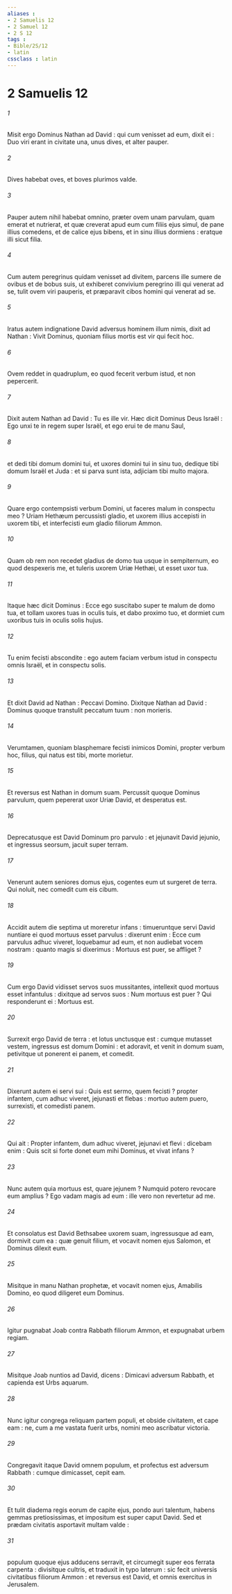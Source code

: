 ```yaml
---
aliases : 
- 2 Samuelis 12
- 2 Samuel 12
- 2 S 12
tags : 
- Bible/2S/12
- latin
cssclass : latin
---
```


# 2 Samuelis 12

###### 1
Misit ergo Dominus Nathan ad David : qui cum venisset ad eum, dixit ei : Duo viri erant in civitate una, unus dives, et alter pauper.
###### 2
Dives habebat oves, et boves plurimos valde.
###### 3
Pauper autem nihil habebat omnino, præter ovem unam parvulam, quam emerat et nutrierat, et quæ creverat apud eum cum filiis ejus simul, de pane illius comedens, et de calice ejus bibens, et in sinu illius dormiens : eratque illi sicut filia.
###### 4
Cum autem peregrinus quidam venisset ad divitem, parcens ille sumere de ovibus et de bobus suis, ut exhiberet convivium peregrino illi qui venerat ad se, tulit ovem viri pauperis, et præparavit cibos homini qui venerat ad se.
###### 5
Iratus autem indignatione David adversus hominem illum nimis, dixit ad Nathan : Vivit Dominus, quoniam filius mortis est vir qui fecit hoc.
###### 6
Ovem reddet in quadruplum, eo quod fecerit verbum istud, et non pepercerit.
###### 7
Dixit autem Nathan ad David : Tu es ille vir. Hæc dicit Dominus Deus Israël : Ego unxi te in regem super Israël, et ego erui te de manu Saul,
###### 8
et dedi tibi domum domini tui, et uxores domini tui in sinu tuo, dedique tibi domum Israël et Juda : et si parva sunt ista, adjiciam tibi multo majora.
###### 9
Quare ergo contempsisti verbum Domini, ut faceres malum in conspectu meo ? Uriam Hethæum percussisti gladio, et uxorem illius accepisti in uxorem tibi, et interfecisti eum gladio filiorum Ammon.
###### 10
Quam ob rem non recedet gladius de domo tua usque in sempiternum, eo quod despexeris me, et tuleris uxorem Uriæ Hethæi, ut esset uxor tua.
###### 11
Itaque hæc dicit Dominus : Ecce ego suscitabo super te malum de domo tua, et tollam uxores tuas in oculis tuis, et dabo proximo tuo, et dormiet cum uxoribus tuis in oculis solis hujus.
###### 12
Tu enim fecisti abscondite : ego autem faciam verbum istud in conspectu omnis Israël, et in conspectu solis.
###### 13
Et dixit David ad Nathan : Peccavi Domino. Dixitque Nathan ad David : Dominus quoque transtulit peccatum tuum : non morieris.
###### 14
Verumtamen, quoniam blasphemare fecisti inimicos Domini, propter verbum hoc, filius, qui natus est tibi, morte morietur.
###### 15
Et reversus est Nathan in domum suam. Percussit quoque Dominus parvulum, quem pepererat uxor Uriæ David, et desperatus est.
###### 16
Deprecatusque est David Dominum pro parvulo : et jejunavit David jejunio, et ingressus seorsum, jacuit super terram.
###### 17
Venerunt autem seniores domus ejus, cogentes eum ut surgeret de terra. Qui noluit, nec comedit cum eis cibum.
###### 18
Accidit autem die septima ut moreretur infans : timueruntque servi David nuntiare ei quod mortuus esset parvulus : dixerunt enim : Ecce cum parvulus adhuc viveret, loquebamur ad eum, et non audiebat vocem nostram : quanto magis si dixerimus : Mortuus est puer, se affliget ?
###### 19
Cum ergo David vidisset servos suos mussitantes, intellexit quod mortuus esset infantulus : dixitque ad servos suos : Num mortuus est puer ? Qui responderunt ei : Mortuus est.
###### 20
Surrexit ergo David de terra : et lotus unctusque est : cumque mutasset vestem, ingressus est domum Domini : et adoravit, et venit in domum suam, petivitque ut ponerent ei panem, et comedit.
###### 21
Dixerunt autem ei servi sui : Quis est sermo, quem fecisti ? propter infantem, cum adhuc viveret, jejunasti et flebas : mortuo autem puero, surrexisti, et comedisti panem.
###### 22
Qui ait : Propter infantem, dum adhuc viveret, jejunavi et flevi : dicebam enim : Quis scit si forte donet eum mihi Dominus, et vivat infans ?
###### 23
Nunc autem quia mortuus est, quare jejunem ? Numquid potero revocare eum amplius ? Ego vadam magis ad eum : ille vero non revertetur ad me.
###### 24
Et consolatus est David Bethsabee uxorem suam, ingressusque ad eam, dormivit cum ea : quæ genuit filium, et vocavit nomen ejus Salomon, et Dominus dilexit eum.
###### 25
Misitque in manu Nathan prophetæ, et vocavit nomen ejus, Amabilis Domino, eo quod diligeret eum Dominus.
###### 26
Igitur pugnabat Joab contra Rabbath filiorum Ammon, et expugnabat urbem regiam.
###### 27
Misitque Joab nuntios ad David, dicens : Dimicavi adversum Rabbath, et capienda est Urbs aquarum.
###### 28
Nunc igitur congrega reliquam partem populi, et obside civitatem, et cape eam : ne, cum a me vastata fuerit urbs, nomini meo ascribatur victoria.
###### 29
Congregavit itaque David omnem populum, et profectus est adversum Rabbath : cumque dimicasset, cepit eam.
###### 30
Et tulit diadema regis eorum de capite ejus, pondo auri talentum, habens gemmas pretiosissimas, et impositum est super caput David. Sed et prædam civitatis asportavit multam valde :
###### 31
populum quoque ejus adducens serravit, et circumegit super eos ferrata carpenta : divisitque cultris, et traduxit in typo laterum : sic fecit universis civitatibus filiorum Ammon : et reversus est David, et omnis exercitus in Jerusalem.
